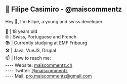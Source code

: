 ## 🎈 Filipe Casimiro - @maiscommentz

Hey 👋, I'm Filipe, a young and swiss developer.

🎂 | 18 years old<br>
🌐 | Swiss, Portuguese and French<br>
📚 | Currently studying at EMF Fribourg<br>
🛠️ | Java, VueJS, Drupal<br>
📫 | How to reach me:<br>
  ---- Website: [maiscommentz.ch](http://maiscommentz.ch/)<br>
  ---- Twitter: [@maiscommentz](https://twitter.com/maiscommentz)<br>
  ---- Mail: [pro.maiscommentz@gmail.com](mailto:pro.maiscommentz@gmail.com)<br>
